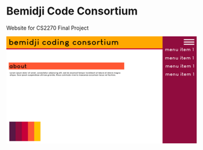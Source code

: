 # Bemidji Code Consortium
Website for CS2270 Final Project

![alt text](https://github.com/ZachDNichols/bemidjicomputerconsoritum/blob/main/page%20layout.png?raw=true)

